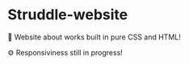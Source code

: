 # Struddle-website
📰 Website about works built in pure CSS and HTML!

⚙️ Responsiviness still in progress!
